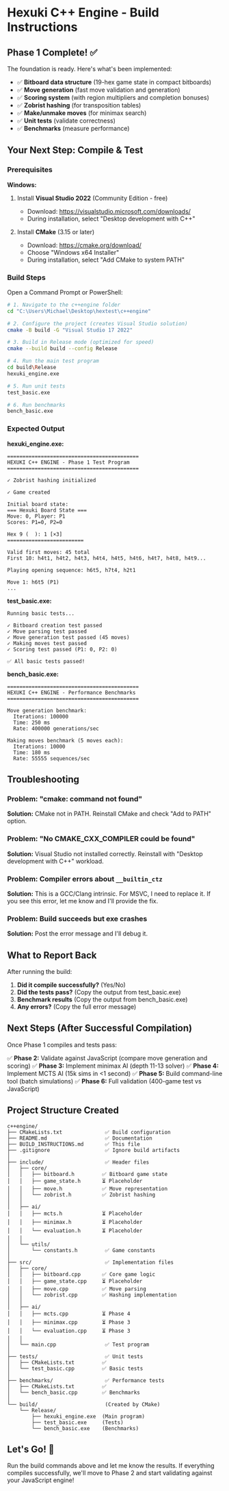 # Hexuki C++ Engine - Build Instructions

## Phase 1 Complete! ✅

The foundation is ready. Here's what's been implemented:

- ✅ **Bitboard data structure** (19-hex game state in compact bitboards)
- ✅ **Move generation** (fast move validation and generation)
- ✅ **Scoring system** (with region multipliers and completion bonuses)
- ✅ **Zobrist hashing** (for transposition tables)
- ✅ **Make/unmake moves** (for minimax search)
- ✅ **Unit tests** (validate correctness)
- ✅ **Benchmarks** (measure performance)

## Your Next Step: Compile & Test

### Prerequisites

**Windows:**
1. Install **Visual Studio 2022** (Community Edition - free)
   - Download: https://visualstudio.microsoft.com/downloads/
   - During installation, select "Desktop development with C++"

2. Install **CMake** (3.15 or later)
   - Download: https://cmake.org/download/
   - Choose "Windows x64 Installer"
   - During installation, select "Add CMake to system PATH"

### Build Steps

Open a Command Prompt or PowerShell:

```bash
# 1. Navigate to the c++engine folder
cd "C:\Users\Michael\Desktop\hextest\c++engine"

# 2. Configure the project (creates Visual Studio solution)
cmake -B build -G "Visual Studio 17 2022"

# 3. Build in Release mode (optimized for speed)
cmake --build build --config Release

# 4. Run the main test program
cd build\Release
hexuki_engine.exe

# 5. Run unit tests
test_basic.exe

# 6. Run benchmarks
bench_basic.exe
```

### Expected Output

**hexuki_engine.exe:**
```
===========================================
HEXUKI C++ ENGINE - Phase 1 Test Program
===========================================

✓ Zobrist hashing initialized

✓ Game created

Initial board state:
=== Hexuki Board State ===
Move: 0, Player: P1
Scores: P1=0, P2=0

Hex 9 (  ): 1 [×3]
=========================

Valid first moves: 45 total
First 10: h4t1, h4t2, h4t3, h4t4, h4t5, h4t6, h4t7, h4t8, h4t9...

Playing opening sequence: h6t5, h7t4, h2t1

Move 1: h6t5 (P1)
...
```

**test_basic.exe:**
```
Running basic tests...

✓ Bitboard creation test passed
✓ Move parsing test passed
✓ Move generation test passed (45 moves)
✓ Making moves test passed
✓ Scoring test passed (P1: 0, P2: 0)

✅ All basic tests passed!
```

**bench_basic.exe:**
```
===========================================
HEXUKI C++ ENGINE - Performance Benchmarks
===========================================

Move generation benchmark:
  Iterations: 100000
  Time: 250 ms
  Rate: 400000 generations/sec

Making moves benchmark (5 moves each):
  Iterations: 10000
  Time: 180 ms
  Rate: 55555 sequences/sec
```

## Troubleshooting

### Problem: "cmake: command not found"
**Solution:** CMake not in PATH. Reinstall CMake and check "Add to PATH" option.

### Problem: "No CMAKE_CXX_COMPILER could be found"
**Solution:** Visual Studio not installed correctly. Reinstall with "Desktop development with C++" workload.

### Problem: Compiler errors about `__builtin_ctz`
**Solution:** This is a GCC/Clang intrinsic. For MSVC, I need to replace it. If you see this error, let me know and I'll provide the fix.

### Problem: Build succeeds but exe crashes
**Solution:** Post the error message and I'll debug it.

## What to Report Back

After running the build:

1. **Did it compile successfully?** (Yes/No)
2. **Did the tests pass?** (Copy the output from test_basic.exe)
3. **Benchmark results** (Copy the output from bench_basic.exe)
4. **Any errors?** (Copy the full error message)

## Next Steps (After Successful Compilation)

Once Phase 1 compiles and tests pass:

✅ **Phase 2:** Validate against JavaScript (compare move generation and scoring)
✅ **Phase 3:** Implement minimax AI (depth 11-13 solver)
✅ **Phase 4:** Implement MCTS AI (15k sims in <1 second)
✅ **Phase 5:** Build command-line tool (batch simulations)
✅ **Phase 6:** Full validation (400-game test vs JavaScript)

## Project Structure Created

```
c++engine/
├── CMakeLists.txt              ✅ Build configuration
├── README.md                   ✅ Documentation
├── BUILD_INSTRUCTIONS.md       ✅ This file
├── .gitignore                  ✅ Ignore build artifacts
│
├── include/                    ✅ Header files
│   ├── core/
│   │   ├── bitboard.h         ✅ Bitboard game state
│   │   ├── game_state.h       ⏳ Placeholder
│   │   ├── move.h             ✅ Move representation
│   │   └── zobrist.h          ✅ Zobrist hashing
│   │
│   ├── ai/
│   │   ├── mcts.h             ⏳ Placeholder
│   │   ├── minimax.h          ⏳ Placeholder
│   │   └── evaluation.h       ⏳ Placeholder
│   │
│   └── utils/
│       └── constants.h         ✅ Game constants
│
├── src/                        ✅ Implementation files
│   ├── core/
│   │   ├── bitboard.cpp       ✅ Core game logic
│   │   ├── game_state.cpp     ⏳ Placeholder
│   │   ├── move.cpp           ✅ Move parsing
│   │   └── zobrist.cpp        ✅ Hashing implementation
│   │
│   ├── ai/
│   │   ├── mcts.cpp           ⏳ Phase 4
│   │   ├── minimax.cpp        ⏳ Phase 3
│   │   └── evaluation.cpp     ⏳ Phase 3
│   │
│   └── main.cpp                ✅ Test program
│
├── tests/                      ✅ Unit tests
│   ├── CMakeLists.txt         ✅
│   └── test_basic.cpp         ✅ Basic tests
│
├── benchmarks/                 ✅ Performance tests
│   ├── CMakeLists.txt         ✅
│   └── bench_basic.cpp        ✅ Benchmarks
│
└── build/                      (Created by CMake)
    └── Release/
        ├── hexuki_engine.exe  (Main program)
        ├── test_basic.exe     (Tests)
        └── bench_basic.exe    (Benchmarks)
```

## Let's Go! 🚀

Run the build commands above and let me know the results. If everything compiles successfully, we'll move to Phase 2 and start validating against your JavaScript engine!
